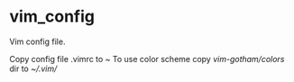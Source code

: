 # vim_config
Vim config file.

Copy config file .vimrc to ~
To use color scheme copy _vim-gotham/colors_ dir to _~/.vim/_
